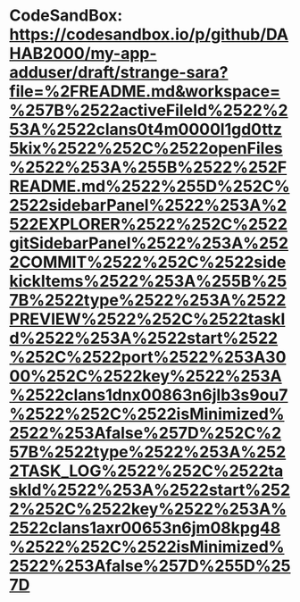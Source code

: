 # CodeSandBox: https://codesandbox.io/p/github/DAHAB2000/my-app-adduser/draft/strange-sara?file=%2FREADME.md&workspace=%257B%2522activeFileId%2522%253A%2522clans0t4m0000l1gd0ttz5kix%2522%252C%2522openFiles%2522%253A%255B%2522%252FREADME.md%2522%255D%252C%2522sidebarPanel%2522%253A%2522EXPLORER%2522%252C%2522gitSidebarPanel%2522%253A%2522COMMIT%2522%252C%2522sidekickItems%2522%253A%255B%257B%2522type%2522%253A%2522PREVIEW%2522%252C%2522taskId%2522%253A%2522start%2522%252C%2522port%2522%253A3000%252C%2522key%2522%253A%2522clans1dnx00863n6jlb3s9ou7%2522%252C%2522isMinimized%2522%253Afalse%257D%252C%257B%2522type%2522%253A%2522TASK_LOG%2522%252C%2522taskId%2522%253A%2522start%2522%252C%2522key%2522%253A%2522clans1axr00653n6jm08kpg48%2522%252C%2522isMinimized%2522%253Afalse%257D%255D%257D
